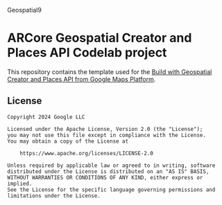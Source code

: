 Geospatial9
# ARCore Geospatial Creator and Places API Codelab project

This repository contains the template used for the [Build with Geospatial Creator and Places API from Google Maps Platform](https://developers.google.com/codelabs/arcore-geospatial-creator-api#0).

## License

    Copyright 2024 Google LLC

    Licensed under the Apache License, Version 2.0 (the "License");
    you may not use this file except in compliance with the License.
    You may obtain a copy of the License at

        https://www.apache.org/licenses/LICENSE-2.0

    Unless required by applicable law or agreed to in writing, software
    distributed under the License is distributed on an "AS IS" BASIS,
    WITHOUT WARRANTIES OR CONDITIONS OF ANY KIND, either express or implied.
    See the License for the specific language governing permissions and
    limitations under the License.
